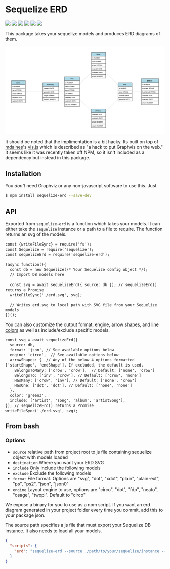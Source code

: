 # Sequelize ERD
![](https://img.shields.io/github/languages/top/wwmoraes/sequelize-erd.svg)
![](https://img.shields.io/github/repo-size/wwmoraes/sequelize-erd.svg)
![](https://img.shields.io/github/issues/wwmoraes/sequelize-erd.svg)
![](https://img.shields.io/david/wwmoraes/sequelize-erd.svg)
![](https://img.shields.io/github/last-commit/wwmoraes/sequelize-erd.svg)
![](https://img.shields.io/maintenance/yes/2018.svg)


This package takes your sequelize models and produces ERD diagrams of them.

![Example](sample.png)

It should be noted that the implimentation is a bit hacky. Its built on top of [mdaines](https://github.com/mdaines)'s [vis.js](https://github.com/mdaines/viz.js/) which is described as "a hack to put Graphvis on the web." It seems like it was recently taken off NPM, so it isn't included as a dependency but instead in this package.

## Installation

You _don't_ need Graphviz or any non-javascript software to use this. Just

```bash
$ npm install sequelize-erd --save-dev
```

## API

Exported from `sequelize-erd` is a function which takes your models. It can either take the `sequelize` instance or a path to a file to require. The function returns an svg of the models.

```
const {writeFileSync} = require('fs');
const Sequelize = require('sequelize');
const sequelizeErd = require('sequelize-erd');

(async function(){
  const db = new Sequelize(/* Your Sequelize config object */);
  // Import DB models here

  const svg = await sequelizeErd({ source: db }); // sequelizeErd() returns a Promise
  writeFileSync('./erd.svg', svg);

  // Writes erd.svg to local path with SVG file from your Sequelize models
})();
```

You can also customize the output format, engine, [arrow shapes](https://graphviz.gitlab.io/_pages/doc/info/arrows.html), and [line colors](https://graphviz.gitlab.io/_pages/doc/info/colors.html) as well as include/exclude specific models.

```
const svg = await sequelizeErd({
  source: db,
  format: 'json', // See available options below
  engine: 'circo',  // See available options below
  arrowShapes: {  // Any of the below 4 options formatted ['startShape', 'endShape']. If excluded, the default is used.
    BelongsToMany: ['crow', 'crow'],  // Default: ['none', 'crow']
    BelongsTo: ['inv', 'crow'], // Default: ['crow', 'none']
    HasMany: ['crow', 'inv'], // Default: ['none', 'crow']
    HasOne: ['dot', 'dot'], // Default: ['none', 'none']
  },
  color: 'green3',
  include: ['artist', 'song', 'album', 'artistSong'],
}); // sequelizeErd() returns a Promise
writeFileSync('./erd.svg', svg);
```

## From bash

### Options

- `source` relative path from project root to js file containing sequelize object with models loaded
- `destination` Where you want your ERD SVG
- `include` Only include the following models
- `exclude` Exclude the following models
- `format` File format. Options are "svg", "dot", "xdot", "plain", "plain-ext", "ps", "ps2", "json", "json0"
- `engine` Layout engine to use, options are "circo", "dot", "fdp", "neato", "osage", "twopi". Default to "circo"

We expose a binary for you to use as a npm script. If you want an erd diagram generated in your project folder every time you commit, add this to your package json.

The source path specifies a js file that must export your Sequelize DB instance. It also needs to load all your models.

```json
{
  "scripts": {
    "erd": "sequelize-erd --source ./path/to/your/sequelize/instance --destination ./erd.svg"
  }
}
```
